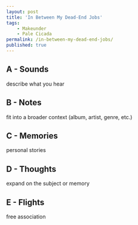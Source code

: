 ```yaml
---
layout: post
title: 'In Between My Dead-End Jobs'
tags:
    - Makeunder
    - Pale Cicada
permalink: /in-between-my-dead-end-jobs/
published: true
---
```


## A - Sounds

describe what you hear

## B - Notes

fit into a broader context (album, artist, genre, etc.)

## C - Memories

personal stories

## D - Thoughts

expand on the subject or memory

## E - Flights

free association
